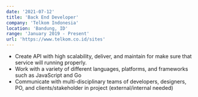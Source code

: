 ```yaml
---
date: '2021-07-12'
title: 'Back End Developer'
company: 'Telkom Indonesia'
location: 'Bandung, ID'
range: 'January 2019 - Present'
url: 'https://www.telkom.co.id/sites'
---
```


- Create API with high scalability, deliver, and maintain for make sure that service will running properly.
- Work with a variety of different languages, platforms, and frameworks such as JavaScript and Go
- Communicate with multi-disciplinary teams of developers, designers, PO, and clients/stakeholder in project (external/internal needed)
